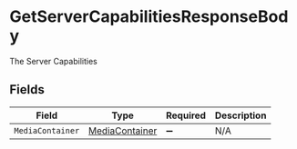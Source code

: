 # GetServerCapabilitiesResponseBody

The Server Capabilities


## Fields

| Field                                                     | Type                                                      | Required                                                  | Description                                               |
| --------------------------------------------------------- | --------------------------------------------------------- | --------------------------------------------------------- | --------------------------------------------------------- |
| `MediaContainer`                                          | [MediaContainer](../../Models/Requests/MediaContainer.md) | :heavy_minus_sign:                                        | N/A                                                       |